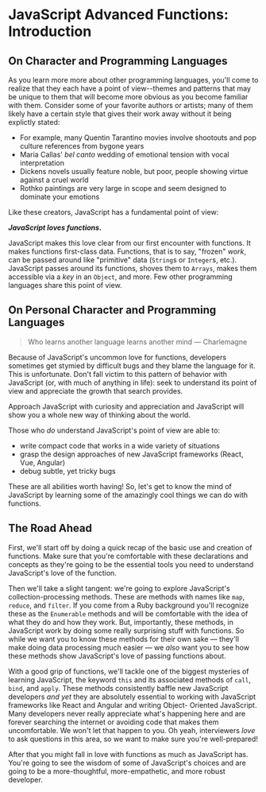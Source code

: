 # JavaScript Advanced Functions: Introduction

## On Character and Programming Languages

As you learn more more about other programming languages, you'll come to
realize that they each have a point of view--themes and patterns that may
be unique to them that will become more obvious as you become familiar with them.
Consider some of your favorite authors or artists; many of them likely
have a certain style that gives their work away without it being explictly stated:

* For example, many Quentin Tarantino movies involve shootouts and pop
  culture references from bygone years
* Maria Callas' _bel canto_ wedding of emotional tension with vocal
  interpretation
* Dickens novels usually feature noble, but poor, people showing virtue
  against a cruel world
* Rothko paintings are very large in scope and seem designed to dominate
  your emotions

Like these creators, JavaScript has a fundamental point of view:

***JavaScript loves functions.***

JavaScript makes this love clear from our first encounter with functions.  It
makes functions first-class data. Functions, that is to say, "frozen" _work_,
can be passed around like "primitive" data (`String`s or `Integer`s, etc.).
JavaScript passes around its functions, shoves them to `Arrays`, makes them
accessible via a _key_ in an `Object`, and more.  Few other programming
languages share this point of view.

## On Personal Character and Programming Languages

> Who learns another language learns another mind &mdash; Charlemagne

Because of JavaScript's uncommon love for functions, developers sometimes get
stymied by difficult bugs and they blame the language for it. This is
unfortunate. Don't fall victim to this pattern of behavior with JavaScript (or,
with much of anything in life): seek to understand its point of view and
appreciate the growth that search provides.

Approach JavaScript with curiosity and appreciation and JavaScript will show
you a whole new way of thinking about the world.

Those who _do_ understand JavaScript's point of view are able to:

* write compact code that works in a wide variety of situations
* grasp the design approaches of new JavaScript frameworks (React, Vue,
  Angular)
* debug subtle, yet tricky bugs

These are all abilities worth having!  So, let's get to know the mind of
JavaScript by learning some of the amazingly cool things we can do with
functions.

## The Road Ahead

First, we'll start off by doing a quick recap of the basic use and creation
of functions. Make sure that you're comfortable with these declarations and
concepts as they're going to be the essential tools you need to understand
JavaScript's love of the function.

Then we'll take a slight tangent: we're going to explore JavaScript's
collection-processing methods. These are methods with names like `map`, 
`reduce`, and `filter`. If you come from a Ruby background you'll recognize
these as the `Enumerable` methods and will be comfortable with the idea
of what they do and how they work. But, importantly, these methods, in
JavaScript work by doing some really surprising stuff with functions. So
while we want you to know these methods for their own sake &mdash; they'll
make doing data processing much easier &mdash; we _also_ want you to see
how these methods show JavaScript's love of passing functions about.

With a good grip of functions, we'll tackle one of the biggest mysteries
of learning JavaScript, the keyword `this` and its associated methods
of `call`, `bind`, and `apply`. These methods consistently baffle new 
JavaScript developers _and yet_ they are absolutely essential to working
with JavaScript frameworks like React and Angular and writing Object-
Oriented JavaScript. Many developers never really appreciate what's happening
here and are forever searching the internet or avoiding code that makes
them uncomfortable. We won't let that happen to you. Oh yeah, interviewers
_love_ to ask questions in this area, so we want to make sure you're 
well-prepared!

After that you might fall in love with functions as much as JavaScript has.
You're going to see the wisdom of some of JavaScript's choices and are
going to be a more-thoughtful, more-empathetic, and more robust developer.
